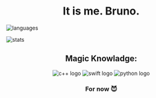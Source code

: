 <h1 align="center">It is me. Bruno.</h1>

![languages](https://github-readme-stats.vercel.app/api/top-langs/?username=BirimBim&layout=donut&theme=catppuccin_mocha)

![stats](https://github-readme-stats.vercel.app/api?username=BirimBim&show_icons=true&layout=donut-vertical&theme=catppuccin_mocha&card_width=300px&rank_icon=github&custom_title=Bruno's-Perfect-Stats)

<div align="center">
<h2>Magic Knowladge:</h2>
  
![c++ logo](https://cdn-icons-png.flaticon.com/128/17711/17711694.png) 
![swift logo](https://cdn-icons-png.flaticon.com/128/732/732250.png)
![python logo](https://cdn-icons-png.flaticon.com/128/5968/5968350.png)

### For now 😈
</div>

